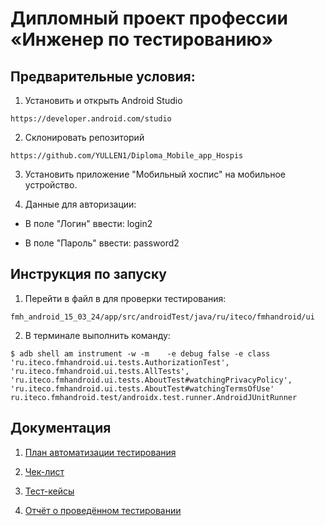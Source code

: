 # Дипломный проект профессии «Инженер по тестированию»
## Предварительные условия:
1. Установить и открыть Android Studio

```https://developer.android.com/studio```


2. Склонировать репозиторий

```https://github.com/YULLEN1/Diploma_Mobile_app_Hospis``` 


3. Установить приложение "Мобильный хоспис" на мобильное устройство.

4. Данные для авторизации:

* В поле "Логин" ввести: login2


* В поле "Пароль" ввести: password2
## Инструкция по запуску
1. Перейти в файл в для проверки тестирования:

```fmh_android_15_03_24/app/src/androidTest/java/ru/iteco/fmhandroid/ui```


2. В терминале выполнить команду:

```$ adb shell am instrument -w -m    -e debug false -e class 'ru.iteco.fmhandroid.ui.tests.AuthorizationTest', 'ru.iteco.fmhandroid.ui.tests.AllTests', 'ru.iteco.fmhandroid.ui.tests.AboutTest#watchingPrivacyPolicy', 'ru.iteco.fmhandroid.ui.tests.AboutTest#watchingTermsOfUse' ru.iteco.fmhandroid.test/androidx.test.runner.AndroidJUnitRunner```

## Документация

1. [План автоматизации тестирования](https://github.com/YULLEN1/Diploma_Mobile_app_Hospis/blob/main/Plan.md)
   
3. [Чек-лист](https://github.com/YULLEN1/Diploma_Mobile_app_Hospis/blob/main/Check.xlsx)

   
5. [Тест-кейсы](https://github.com/YULLEN1/Diploma_Mobile_app_Hospis/blob/main/Cases.xlsx)

   
7. [Отчёт о проведённом тестировании](https://github.com/YULLEN1/Diploma_Mobile_app_Hospis/blob/main/Result.md)
